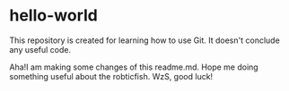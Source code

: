 # hello-world
This repository is created for learning how to use Git. It doesn't conclude any useful code.

Aha!I am making some changes of this readme.md. Hope me doing something useful about the robticfish. WzS, good luck!
